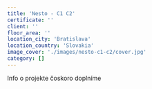 ```yaml
---
title: 'Nesto - C1 C2'
certificate: ''
client: ''
floor_area: ''
location_city: 'Bratislava'
location_country: 'Slovakia'
image_cover: './images/nesto-c1-c2/cover.jpg'
category: []
---
```


Info o projekte čoskoro doplníme

